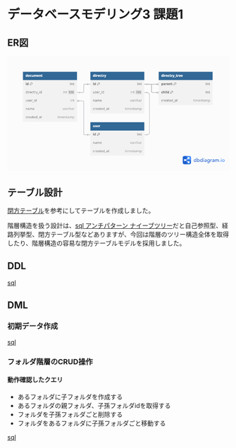 # データベースモデリング3 課題1

## ER図

![課題](https://github.com/kmishima16/praha/blob/feature/db_modeling_3/%E8%AA%B2%E9%A1%8C1/db-modeling3.png)

## テーブル設計

[閉方テーブル](https://kntmr.hatenablog.com/entry/2020/08/14/080000)を参考にしてテーブルを作成しました。

階層構造を扱う設計は、[sql アンチパターン ナイーブツリー](https://qiita.com/fktnkit/items/57033c10b41b5747dbea)だと自己参照型、経路列挙型、閉方テーブル型などありますが、今回は階層のツリー構造全体を取得したり、階層構造の容易な閉方テーブルモデルを採用しました。

## DDL

[sql](https://github.com/kmishima16/praha/blob/feature/db_modeling_3/%E8%AA%B2%E9%A1%8C1/docker-mysql/script/01DDL.sql)

## DML

### 初期データ作成

[sql](https://github.com/kmishima16/praha/blob/feature/db_modeling_3/%E8%AA%B2%E9%A1%8C1/docker-mysql/script/02DML.sql)

### フォルダ階層のCRUD操作

#### 動作確認したクエリ

- あるフォルダに子フォルダを作成する
- あるフォルダの親フォルダ、子孫フォルダidを取得する
- フォルダを子孫フォルダごと削除する
- フォルダをあるフォルダに子孫フォルダごと移動する

[sql](https://github.com/kmishima16/praha/blob/feature/db_modeling_3/%E8%AA%B2%E9%A1%8C1/docker-mysql/script/03DML.sql)
